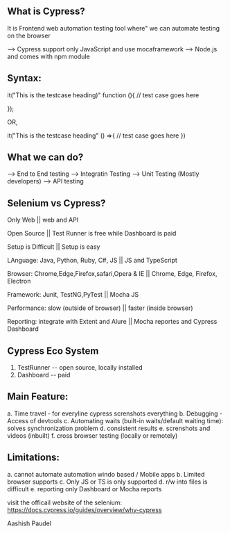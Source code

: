 What is Cypress?
------------------
It is Frontend web automation testing tool where" we can automate testing on the browser

--> Cypress support only JavaScript and use mocaframework
--> Node.js and comes with npm module

Syntax:
----------
it("This is the testcase heading)" function (){
// test case goes here

});

OR,

it("This is the testcase heading" () =>{
    // test case goes here
})

What we can do?
---------------
--> End to End testing
--> Integratin Testing
--> Unit Testing   (Mostly developers)
--> API testing


Selenium vs Cypress?
---------------------
Only Web || web and API

Open Source || Test Runner is free while Dashboard is paid

Setup is Difficult || Setup is easy

LAnguage: Java, Python, Ruby, C#, JS  || JS and TypeScript

Browser: Chrome,Edge,Firefox,safari,Opera & IE || Chrome, Edge, Firefox, Electron

Framework: Junit, TestNG,PyTest || Mocha JS

Performance: slow (outside of browser) || faster (inside browser)

Reporting: integrate with Extent and Alure || Mocha reportes and Cypress Dashboard


Cypress Eco System
-------------------
1. TestRunner -- open source, locally installed
2. Dashboard -- paid


Main Feature:
--------------
a. Time travel - for everyline cypress screnshots everything
b. Debugging - Access of devtools
c. Automating waits (built-in waits/default waiting time): solves synchronization problem
d. consistent results
e. screnshots and videos (inbuilt)
f. cross browser testing (locally or remotely)

Limitations:
--------------
a. cannot automate automation windo based / Mobile apps
b. Limited browser supports
c. Only JS or TS is only supported
d. r/w into files is difficult
e. reporting only Dashboard or Mocha reports 

visit the officail website of the selenium:
https://docs.cypress.io/guides/overview/why-cypress

Aashish Paudel